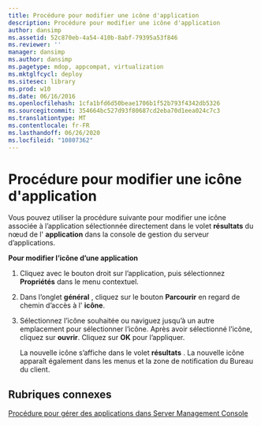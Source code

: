 ```yaml
---
title: Procédure pour modifier une icône d'application
description: Procédure pour modifier une icône d'application
author: dansimp
ms.assetid: 52c870eb-4a54-410b-8abf-79395a53f846
ms.reviewer: ''
manager: dansimp
ms.author: dansimp
ms.pagetype: mdop, appcompat, virtualization
ms.mktglfcycl: deploy
ms.sitesec: library
ms.prod: w10
ms.date: 06/16/2016
ms.openlocfilehash: 1cfa1bfd6d50beae1706b1f52b793f4342db5326
ms.sourcegitcommit: 354664bc527d93f80687cd2eba70d1eea024c7c3
ms.translationtype: MT
ms.contentlocale: fr-FR
ms.lasthandoff: 06/26/2020
ms.locfileid: "10807362"
---
```

# Procédure pour modifier une icône d'application


Vous pouvez utiliser la procédure suivante pour modifier une icône associée à l’application sélectionnée directement dans le volet **résultats** du nœud de l' **application** dans la console de gestion du serveur d’applications.

**Pour modifier l’icône d’une application**

1.  Cliquez avec le bouton droit sur l’application, puis sélectionnez **Propriétés** dans le menu contextuel.

2.  Dans l’onglet **général** , cliquez sur le bouton **Parcourir** en regard de chemin d’accès à l' **icône**.

3.  Sélectionnez l’icône souhaitée ou naviguez jusqu’à un autre emplacement pour sélectionner l’icône. Après avoir sélectionné l’icône, cliquez sur **ouvrir**. Cliquez sur **OK** pour l’appliquer.

    La nouvelle icône s’affiche dans le volet **résultats** . La nouvelle icône apparaît également dans les menus et la zone de notification du Bureau du client.

## Rubriques connexes


[Procédure pour gérer des applications dans Server Management Console](how-to-manage-applications-in-the-server-management-console.md)

 

 





